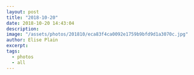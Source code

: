 ```yaml
---
layout: post
title: "2018-10-20"
date: 2018-10-20 14:43:04
description: 
image: "/assets/photos/201810/eca83f4ca0092e1759b9bfd9d1a3070c.jpg"
author: Elise Plain
excerpt: 
tags: 
  - photos
  - all
---
```



<p></p>
